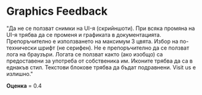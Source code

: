 
# Graphics Feedback #
"Да не се ползват снимки на UI-я (скрийншоти). При всяка промяна на UI-я трябва да се променя и графиката в документацията.
Препоръчително е използването на максимум 3 цвята.
Избор на по-технически шрифт (не серифен).
Не е препоръчително да се ползват лога на браузъри. Логата се ползват както (ако изобщо) са предоставени за употреба от собственика им.
Иконите трябва да са в еднакъв стил.
Текстови блокове трябва да бъдат подравнени.
Visit us е излишно."

**Оценка** = 0.4
